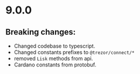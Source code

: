 # 9.0.0

## Breaking changes:

-   Changed codebase to typescript.
-   Changed constants prefixes to `@trezor/connect/*`
-   removed `Lisk` methods from api.
-   Cardano constants from protobuf.
